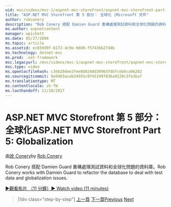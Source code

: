 ```yaml
---
uid: mvc/videos/mvc-1/aspnet-mvc-storefront/aspnet-mvc-storefront-part-5-globalization
title: "ASP.NET MVC Storefront 第 5 部分： 全球化 |Microsoft 文件"
author: robconery
description: "Rob Conery 搭配 Damien Guard 重構處理測試資料和全球化問題的資料庫。"
ms.author: aspnetcontent
manager: wpickett
ms.date: 05/27/2008
ms.topic: article
ms.assetid: ec659d9f-8172-4c9e-9dd0-f5743bb27d4b
ms.technology: dotnet-mvc
ms.prod: .net-framework
msc.legacyurl: /mvc/videos/mvc-1/aspnet-mvc-storefront/aspnet-mvc-storefront-part-5-globalization
msc.type: video
ms.openlocfilehash: c36b20dee3fee0b024dd3096d7dbfceb6ca06282
ms.sourcegitcommit: 9a9483aceb34591c97451997036a9120c3fe2baf
ms.translationtype: MT
ms.contentlocale: zh-TW
ms.lasthandoff: 11/10/2017
---
```

<a name="aspnet-mvc-storefront-part-5-globalization"></a><span data-ttu-id="bcb72-103">ASP.NET MVC Storefront 第 5 部分： 全球化</span><span class="sxs-lookup"><span data-stu-id="bcb72-103">ASP.NET MVC Storefront Part 5: Globalization</span></span>
====================
<span data-ttu-id="bcb72-104">由[訛 Conery](https://github.com/robconery)</span><span class="sxs-lookup"><span data-stu-id="bcb72-104">by [Rob Conery](https://github.com/robconery)</span></span>

<span data-ttu-id="bcb72-105">Rob Conery 搭配 Damien Guard 重構處理測試資料和全球化問題的資料庫。</span><span class="sxs-lookup"><span data-stu-id="bcb72-105">Rob Conery works with Damien Guard to refactor the database to deal with test data and globalization issues.</span></span>

[<span data-ttu-id="bcb72-106">&#9654;觀看影片 （11 分鐘）</span><span class="sxs-lookup"><span data-stu-id="bcb72-106">&#9654; Watch video (11 minutes)</span></span>](https://channel9.msdn.com/Blogs/ASP-NET-Site-Videos/aspnet-mvc-storefront-part-5-globalization)

>[!div class="step-by-step"]
<span data-ttu-id="bcb72-107">[上一頁](aspnet-mvc-storefront-part-4-linq-to-sql-spike.md)
[下一頁](aspnet-mvc-storefront-part-6-finishing-the-repository-and-initial-ui-work.md)</span><span class="sxs-lookup"><span data-stu-id="bcb72-107">[Previous](aspnet-mvc-storefront-part-4-linq-to-sql-spike.md)
[Next](aspnet-mvc-storefront-part-6-finishing-the-repository-and-initial-ui-work.md)</span></span>
